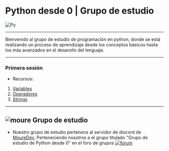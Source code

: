 # Python desde 0   |   Grupo de estudio 
![Py](https://www.icog.es/cursos/wp-content/uploads/2020/09/phyton.png)
</br>

---

Bienvenido al grupo de estudio de programación en python, donde se está realizando un proceso de aprendizaje desde los conceptos básicos hasta los más avanzados en el desarollo del lenguaje. 

---
### Primera sesión
* Recursos: 
1.  [Variables](https://github.com/Asabeneh/30-Days-Of-Python/blob/master/02_Day_Variables_builtin_functions/02_variables_builtin_functions.md)
1. [Operadores](https://github.com/Asabeneh/30-Days-Of-Python/blob/master/03_Day_Operators/03_operators.md)
1. [Strings](https://github.com/Asabeneh/30-Days-Of-Python/blob/master/04_Day_Strings/04_strings.md)



---

## ![moure](https://cdn.discordapp.com/emojis/987095048430714940.gif?size=48&amp;quality=lossless)  Grupo de estudio

* Nuestro grupo de estudio pertenece al servidor de discord de [MoureDev](https://discord.gg/mouredev), Perteneciendo nosotros a el grupo titulado "Grupo de estudio de Python desde 0" en el foro de grupos
[![forum](https://media.discordapp.net/attachments/1006331564927500318/1162807978269884426/image.png?ex=653d4851&is=652ad351&hm=618b5f2c9a884722cb65d923d05fb4c4ae7f91f218a68f01a32ad1ebeebcc379&=)](https://discord.gg/mouredev)

